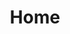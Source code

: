 ---
title: Home
slug: /
sections:
  # HERO
  - type: GenericSection
    title:
      text: "Planos de Saúde e Odontológicos que cabem no seu bolso"
      color: text-dark
      type: TitleBlock
    subtitle: "Atendimento rápido, rede nacional e preços acessíveis"
    text: "###### *O melhor plano, porque a saúde vem em primeiro lugar.*"
    actions:
      - label: "Fale no WhatsApp"
        altText: "Contatar via WhatsApp"
        url: "https://wa.me/5511999999999"
        style: primary
        type: Button
      - label: "Simule Agora"
        altText: "Simular Contratação"
        url: "/planos/"
        style: secondary
        type: Link
    media:
      url: /images/hero-family.png
      altText: "Família feliz com saúde"
      type: ImageBlock
    badge:
      label: "Família Feliz é Família Segura"
      color: text-primary
      type: Badge
    colors: bg-light-fg-dark
    styles:
      self:
        alignItems: center
        flexDirection: row
        padding:
          - pt-16
          - pb-16
          - pl-16
          - pr-16

  # BENEFÍCIOS
  - type: FeaturedItemsSection
    title:
      text: "Por que escolher a Medeiro?"
      type: TitleBlock
      color: text-dark
    subtitle: "Segurança, economia e atendimento humanizado"
    items:
      - type: FeaturedItem
        title: "Atendimento Humanizado"
        text: "Consultoria próxima e dedicada, sempre pensando no seu bem-estar."
        image:
          url: /images/icon1.svg
          altText: Atendimento humanizado
          type: ImageBlock
      - type: FeaturedItem
        title: "Cobertura Nacional"
        text: "Rede ampla em todo o Brasil, para você ser atendido onde estiver."
        image:
          url: /images/icon2.svg
          altText: Cobertura nacional
          type: ImageBlock
      - type: FeaturedItem
        title: "Saúde + Odonto"
        text: "Planos completos para saúde e odontologia em um só lugar."
        image:
          url: /images/icon3.svg
          altText: Saúde e Odonto
          type: ImageBlock
    actions:
      - label: "Conhecer Planos"
        url: "/planos/"
        style: primary
        type: Button
    colors: bg-neutral-fg-dark
    styles:
      self:
        textAlign: center
        padding:
          - pt-16
          - pb-16
          - pl-16
          - pr-16

  # PLANOS EM DESTAQUE
  - type: FeaturedItemsSection
    title:
      text: "Planos em Destaque"
      type: TitleBlock
    subtitle: "Escolha o que melhor se adapta a você"
    items:
      - type: FeaturedItem
        title: "Plano Essencial"
        text: "Consultas básicas + exames"
        actions:
          - label: "Quero este plano"
            url: "/forms/"
            style: primary
            type: Button
      - type: FeaturedItem
        title: "Plano Familiar"
        text: "Consultas, exames e internações"
        actions:
          - label: "Quero este plano"
            url: "/forms/"
            style: primary
            type: Button
      - type: FeaturedItem
        title: "Plano Premium"
        text: "Cobertura completa + odontológico avançado"
        actions:
          - label: "Quero este plano"
            url: "/forms/"
            style: primary
            type: Button
    variant: three-col-grid
    colors: bg-light-fg-dark
    styles:
      self:
        textAlign: center
        padding:
          - pt-16
          - pb-16
          - pl-16
          - pr-16

  # PARCEIROS
  - type: ImageGallerySection
    subtitle: "Empresas que confiam em nós"
    images:
      - url: /images/parceiro1.svg
        altText: Parceiro 1
        type: ImageBlock
      - url: /images/parceiro2.svg
        altText: Parceiro 2
        type: ImageBlock
      - url: /images/parceiro3.svg
        altText: Parceiro 3
        type: ImageBlock
    motion: move-to-left
    colors: bg-light-fg-dark
    styles:
      self:
        justifyContent: center
      subtitle:
        textAlign: center

  # DEPOIMENTOS
  - type: CarouselSection
    subtitle: "O que os nossos clientes dizem"
    items:
      - title: "Atendimento incrível"
        subtitle: "Maria Souza"
        text: "A Medeiro realmente se importa com o cliente. Recomendo 100%."
        image:
          url: /images/person1.png
          altText: Cliente Maria
          type: ImageBlock
      - title: "Preço justo"
        subtitle: "João Lima"
        text: "Finalmente encontrei um plano acessível e confiável."
        image:
          url: /images/person2.png
          altText: Cliente João
          type: ImageBlock
    variant: next-prev-nav
    colors: bg-neutralAlt-fg-dark

  # FAQ
  - type: FeaturedItemsSection
    title:
      text: "Perguntas Frequentes"
      type: TitleBlock
      color: text-dark
    items:
      - type: FeaturedItem
        title: "Qual o plano mais barato?"
        text: "O Plano Essencial já inclui consultas e exames por um valor acessível."
      - type: FeaturedItem
        title: "Posso contratar sozinho?"
        text: "Sim, temos planos individuais, familiares e empresariais."
      - type: FeaturedItem
        title: "A Medeiro tem carência?"
        text: "Cada plano tem suas condições. Fale com nossos consultores para detalhes."
    colors: bg-light-fg-dark
    styles:
      self:
        padding:
          - pt-16
          - pb-16
          - pl-16
          - pr-16

  # CTA FINAL COM FORMULÁRIO
  - type: GenericSection
    title:
      text: "Pronto para contratar seu plano?"
      type: TitleBlock
      color: text-dark
    subtitle: "Fale agora com nossa equipe"
    media:
      type: FormBlock
      elementId: contact-form
      fields:
        - name: nome
          label: Nome
          placeholder: Seu nome
          isRequired: true
          type: TextFormControl
        - name: email
          label: Email
          placeholder: Seu email
          isRequired: true
          type: EmailFormControl
        - name: mensagem
          label: Mensagem
          placeholder: Sua mensagem
          type: TextareaFormControl
      submitButton:
        type: SubmitButtonFormControl
        label: Enviar
        style: primary
    colors: bg-neutral-fg-dark
    styles:
      self:
        flexDirection: col
        padding:
          - pt-16
          - pb-16
          - pl-16
          - pr-16

seo:
  metaTitle: "Medeiro - Planos de Saúde e Odontológicos"
  metaDescription: "Planos de saúde e odontológicos acessíveis em todo o Brasil. Atendimento humanizado, cobertura nacional e preços justos."
  socialImage: /images/main-hero.jpg
  type: Seo
  addTitleSuffix: true
type: PageLayout
---